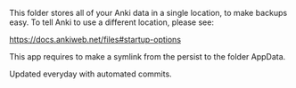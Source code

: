 This folder stores all of your Anki data in a single location,
to make backups easy. To tell Anki to use a different location,
please see:

https://docs.ankiweb.net/files#startup-options

This app requires to make a symlink from the persist to the folder AppData.

Updated everyday with automated commits.
